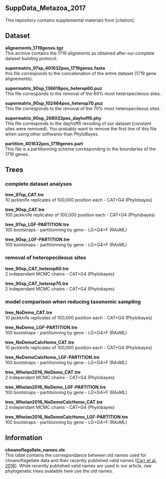 SuppData_Metazoa_2017
---

This repository contains supplemental materials from [citation]:


## Dataset

**alignements_1719genes.tgz**  
This archive contains the 1719 alignments as obtained after our complete dataset building protocol.

**supermatrix_97sp_401632pos_1719genes.fasta**  
this file corresponds to the concatenation of the entire dataset (1719 gene alignements).

**supermatrix_90sp_136618pos_heterop60.puz**  
This file corresponds to the removal of the 60% most heteropecileous sites.

**supermatrix_90sp_102464pos_heterop70.puz**  
This file corresponds to the removal of the 70% most heteropecileous sites.

**supermatrix_90sp_268032pos_dayhoff6.phy**  
This file corresponds to the dayhoff6 recoding of our dataset (constant sites were removed).
You probably want to remove the first line of this file when using other softwares than PhyloBayes.

**partition_401632pos_1719genes.part**  
This file is a partitionning scheme corresponding to the boundaries of the 1719 genes.

## Trees

### complete dataset analyses

**tree_97sp_CAT.tre**  
10 jackknife replicates of 100,000 position each - CAT+G4 (Phylobayes)

**tree_90sp_CAT.tre**  
100 jackknife replicates of 100,000 position each - CAT+G4 (Phylobayes)

**tree_97sp_LGF-PARTITION.tre**  
100 bootstraps - partitionning by gene - LG+G4+F (RAxML)

**tree_90sp_LGF-PARTITION.tre**  
100 bootstraps - partitionning by gene - LG+G4+F (RAxML)


### removal of heteropecileous sites

**tree_90sp_CAT_heterop60.tre**  
2 independant MCMC chains - CAT+G4 (Phylobayes)

**tree_90sp_CAT_heterop70.tre**  
2 independant MCMC chains - CAT+G4 (Phylobayes)


### model comparison when reducing taxonomic sampling

**tree_NoDemo_CAT.tre**  
10 jackknife replicates of 100,000 position each - CAT+G4 (Phylobayes)

**tree_NoDemo_LGF-PARTITION.tre**  
100 bootstraps - partitionning by gene - LG+G4+F (RAxML)

**tree_NoDemoCalcHomo_CAT.tre**  
10 jackknife replicates of 100,000 position each - CAT+G4 (Phylobayes)

**tree_NoDemoCalcHomo_LGF-PARTITION.tre**  
100 bootstraps - partitionning by gene - LG+G4+F (RAxML)

**tree_Whelan2016_NoDemo_CAT.tre**  
2 independant MCMC chains - CAT+G4 (Phylobayes)

**tree_Whelan2016_NoDemo_LGF-PARTITION.tre**  
100 bootstraps - partitionning by gene - LG+G4+F (RAxML)

**tree_Whelan2016_NoDemoCalcHomo_CAT.tre**  
2 independant MCMC chains - CAT+G4 (Phylobayes)

**tree_Whelan2016_NoDemoCalcHomo_LGF-PARTITION.tre**  
100 bootstraps - partitionning by gene - LG+G4+F (RAxML)


## Information

**choanoflagellate_names.xls**  
This table contains the correspondance between old names used for choanoflagellate data and their recently published valid names 
([Carr et al. 2016](http://www.sciencedirect.com/science/article/pii/S1055790316302743)).
While recently published valid names are used in our article, raw phylogenetic trees avalaible here use the old names.


